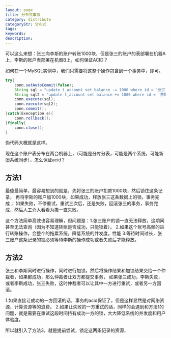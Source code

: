 ```yaml
---
layout: page
title: 分布式事务
category: distribute
categoryStr: 分布式
tags:
keywords:
description:
---
```


可以这么来想：张三向李斯的账户转账1000块，但是张三的账户的表部署在机器A上，李斯的账户表部署在机器B上，如何保证ACID？

如何在一个MySQL实例中，我们只需要将这整个操作包含到一个事务中，即可。
```java
try{
    conn.setAutoCommit(false);
    String sql = "update t_account set balance -= 1000 where id = '张三'";
    String sql2 = "update t_account set balance += 1000 where id = '李斯'";
    conn.execute(sql);
    conn.execute(sql2);
    conn.commit();  
}catch(Exeception e){
    conn.rollback();    
}finally{
    conn.close();    
}
```
伪代码大概就是这样。

现在这个账户表分布在两台机器上，（可能是分库分表，可能是两个系统，可能新旧系统同步），怎么保证acid？
## 方法1
最傻最简单，最容易想到的就是，先将张三的账户扣款1000块，然后锁住这条记录，
再将李斯的账户加1000块，如果成功，释放张三这条数据上的锁，事务完成；
如果失败，不停重试，重试三次后，还是失败，回滚张三的事务，事务完成，然后人工介入看看为撒一直失败。

这个方法简单高效也容易理解，但问题是：1.张三账户的锁一直无法释放，这期间甚至无法查询（因为不知道转账是否成功，只能锁着）。
2.如果这个账号高频的进行转账操作，会整个的拖累系统，降低系统的并发度，性能
3.等待时间过长，张三账户这条记录的锁必须等待李斯的操作成功或者失败后才能释放。

## 方法2
张三和李斯同时进行操作，同时进行加锁，然后将操作结果和加锁结果交给一个仲裁者，如果都成功，那么仲裁者让双方都提交事务，
如果张三成功，李斯失败，或者李斯成功，张三失败，这时仲裁者可以让其中一方进行重试，或者另一方回滚。

1.如果直接让成功的一方回滚的话，事务的acid保证了，但是这样显然是对网络资源，计算资源等的浪费。
2.如果让失败的一方重试的话，同样的会遇到和方法1的问题，就是需要在重试这段时间持有成功一方的锁，大大降低系统的并发度和用户体验度。

所以就引入了方法3，就是提前尝试，锁定这两条记录的资源，
















